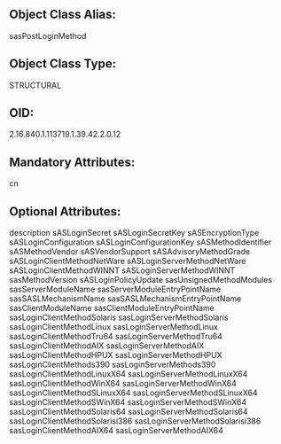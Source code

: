 ## Object Class Alias:
  sasPostLoginMethod

## Object Class Type:
  STRUCTURAL

## OID:
  2.16.840.1.113719.1.39.42.2.0.12

## Mandatory Attributes:
  cn

## Optional Attributes:
  description
  sASLoginSecret
  sASLoginSecretKey
  sASEncryptionType
  sASLoginConfiguration
  sASLoginConfigurationKey
  sASMethodIdentifier
  sASMethodVendor
  sASVendorSupport
  sASAdvisoryMethodGrade
  sASLoginClientMethodNetWare
  sASLoginServerMethodNetWare
  sASLoginClientMethodWINNT
  sASLoginServerMethodWINNT
  sasMethodVersion
  sASLoginPolicyUpdate
  sasUnsignedMethodModules
  sasServerModuleName
  sasServerModuleEntryPointName
  sasSASLMechanismName
  sasSASLMechanismEntryPointName
  sasClientModuleName
  sasClientModuleEntryPointName
  sasLoginClientMethodSolaris
  sasLoginServerMethodSolaris
  sasLoginClientMethodLinux
  sasLoginServerMethodLinux
  sasLoginClientMethodTru64
  sasLoginServerMethodTru64
  sasLoginClientMethodAIX
  sasLoginServerMethodAIX
  sasLoginClientMethodHPUX
  sasLoginServerMethodHPUX
  sasLoginClientMethods390
  sasLoginServerMethods390
  sasLoginClientMethodLinuxX64
  sasLoginServerMethodLinuxX64
  sasLoginClientMethodWinX64
  sasLoginServerMethodWinX64
  sasLoginClientMethodSLinuxX64
  sasLoginServerMethodSLinuxX64
  sasLoginClientMethodSWinX64
  sasLoginServerMethodSWinX64
  sasLoginClientMethodSolaris64
  sasLoginServerMethodSolaris64
  sasLoginClientMethodSolarisi386
  sasLoginServerMethodSolarisi386
  sasLoginClientMethodAIX64
  sasLoginServerMethodAIX64
